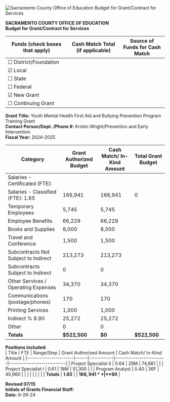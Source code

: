 <!-- Page 1 -->
![Sacramento County Office of Education Budget for Grant/Contract for Services](https://via.placeholder.com/993x768.png?text=Sacramento+County+Office+of+Education+Budget+for+Grant/Contract+for+Services)

**SACRAMENTO COUNTY OFFICE OF EDUCATION**  
**Budget for Grant/Contract for Services**  

| Funds (check boxes that apply) | Cash Match Total (if applicable) | Source of Funds for Cash Match |
|---------------------------------|----------------------------------|--------------------------------|
| ☐ District/Foundation            |                                  |                                |
| ☑ Local                         |                                  |                                |
| ☐ State                         |                                  |                                |
| ☐ Federal                       |                                  |                                |
| ☑ New Grant                    |                                  |                                |
| ☐ Continuing Grant              |                                  |                                |

**Grant Title:** Youth Mental Health First Aid and Bullying Prevention Program Training Grant  
**Contact Person/Dept. /Phone #:** Kristin Wright/Prevention and Early Intervention  
**Fiscal Year:** 2024-2025  

| Category                          | Grant Authorized Budget | Cash Match/ In-Kind Amount | Total Grant Budget |
|-----------------------------------|------------------------|----------------------------|--------------------|
| Salaries - Certificated (FTE):    |                        |                            |                    |
| Salaries - Classified (FTE): 1.65  | 166,941                | 166,941                    | 0                  |
| Temporary Employees                | 5,745                  | 5,745                      |                    |
| Employee Benefits                  | 66,229                 | 66,229                     |                    |
| Books and Supplies                 | 8,000                  | 8,000                      |                    |
| Travel and Conference              | 1,500                  | 1,500                      |                    |
| Subcontracts Not Subject to Indirect | 213,273              | 213,273                    |                    |
| Subcontracts Subject to Indirect   | 0                      | 0                          |                    |
| Other Services / Operating Expenses | 34,370                 | 34,370                     |                    |
| Communications (postage/phones)   | 170                    | 170                        |                    |
| Printing Services                  | 1,000                  | 1,000                      |                    |
| Indirect % 8.90                   | 25,272                 | 25,272                     |                    |
| Other                              | 0                      | 0                          |                    |
| **Totals**                        | **$522,500**          | **$0**                    | **$522,500**      |

**Positions included:**  
| Title                  | FTE  | Range/Step | Grant Authorized Amount | Cash Match/ In-Kind Amount |
|-----------------------|------|------------|-------------------------|----------------------------|
| Project Specialist II  | 0.64 | 29M        | 74,681                  |                            |
| Project Specialist I   | 0.61 | 18M        | 51,300                  |                            |
| Program Analyst        | 0.40 | 36F        | 40,960                  |                            |
|                       |      |            |                         |                            |
| **Totals**           | **1.65** |            | **$166,941**            | **$60**                    |

**Revised 07/15**  
**Initials of Grants Financial Staff:**  
**Date:** 6-26-24
